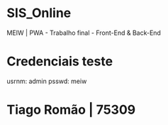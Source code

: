 # SIS_Online
 MEIW | PWA - Trabalho final - Front-End & Back-End
  
# Credenciais teste
usrnm: admin
psswd: meiw


# Tiago Romão | 75309
